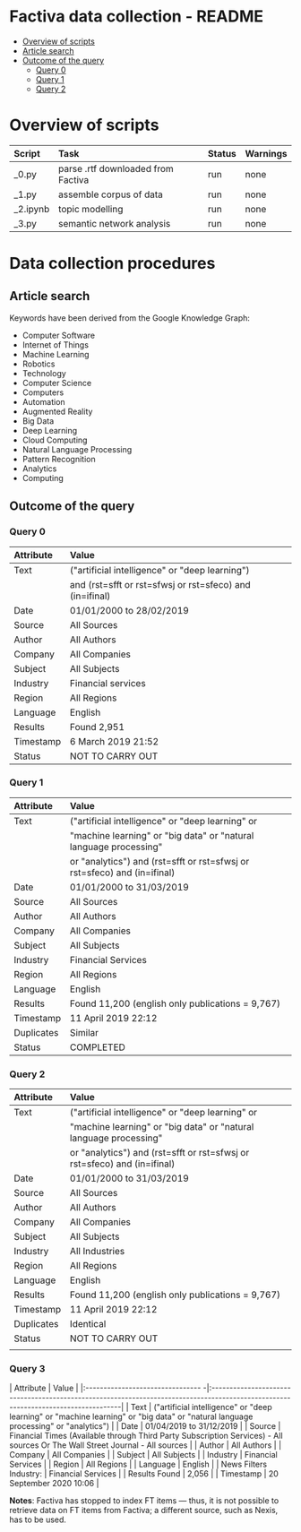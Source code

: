 Factiva data collection - README
================================

<!-- vim-toc-markdown -->

* [Overview of scripts](#overview-of-scripts)
* [Article search](#article-search)
* [Outcome of the query](#outcome-of-the-query)
  * [Query 0](#query-0)
  * [Query 1](#query-1)
  * [Query 2](#query-2)

<!-- vim-toc-markdown -->

Overview of scripts
===================

| Script   | Task                               | Status | Warnings |
|:---------|:-----------------------------------|:-------|:---------|
| _0.py    | parse .rtf downloaded from Factiva | run    | none     |
| _1.py    | assemble corpus of data            | run    | none     |
| _2.ipynb | topic modelling                    | run    | none     |
| _3.py    | semantic network analysis          | run    | none     |

Data collection procedures
==========================

Article search
--------------

Keywords have been derived from the Google Knowledge Graph:

+ Computer Software
+ Internet of Things
+ Machine Learning
+ Robotics
+ Technology
+ Computer Science
+ Computers
+ Automation
+ Augmented Reality
+ Big Data
+ Deep Learning
+ Cloud Computing
+ Natural Language Processing
+ Pattern Recognition
+ Analytics
+ Computing

Outcome of the query
--------------------

### Query 0

| Attribute | Value                                                    |
|:----------|:---------------------------------------------------------|
| Text      | ("artificial intelligence" or "deep learning")           |
|           | and (rst=sfft or rst=sfwsj or rst=sfeco) and (in=ifinal) |
| Date      | 01/01/2000 to 28/02/2019                                 |
| Source    | All Sources                                              |
| Author    | All Authors                                              |
| Company   | All Companies                                            |
| Subject   | All Subjects                                             |
| Industry  | Financial services                                       |
| Region    | All Regions                                              |
| Language  | English                                                  |
| Results   | Found 2,951                                              |
| Timestamp | 6 March 2019 21:52                                       |
| Status    | NOT TO CARRY OUT                                         |

### Query 1

| Attribute  | Value                                                                    |
|:-----------|:-------------------------------------------------------------------------|
| Text       | ("artificial intelligence" or "deep learning" or                         |
|            | "machine learning" or "big data" or "natural language processing"        |
|            | or "analytics") and (rst=sfft or rst=sfwsj or rst=sfeco) and (in=ifinal) |
| Date       | 01/01/2000 to 31/03/2019                                                 |
| Source     | All Sources                                                              |
| Author     | All Authors                                                              |
| Company    | All Companies                                                            |
| Subject    | All Subjects                                                             |
| Industry   | Financial Services                                                       |
| Region     | All Regions                                                              |
| Language   | English                                                                  |
| Results    | Found 11,200 (english only publications  = 9,767)                        |
| Timestamp  | 11 April 2019 22:12                                                      |
| Duplicates | Similar                                                                  |
| Status     | COMPLETED                                                                |

### Query 2

| Attribute  | Value                                                                    |
|:-----------|:-------------------------------------------------------------------------|
| Text       | ("artificial intelligence" or "deep learning" or                         |
|            | "machine learning" or "big data" or "natural language processing"        |
|            | or "analytics") and (rst=sfft or rst=sfwsj or rst=sfeco) and (in=ifinal) |
| Date       | 01/01/2000 to 31/03/2019                                                 |
| Source     | All Sources                                                              |
| Author     | All Authors                                                              |
| Company    | All Companies                                                            |
| Subject    | All Subjects                                                             |
| Industry   | All Industries                                                           |
| Region     | All Regions                                                              |
| Language   | English                                                                  |
| Results    | Found 11,200 (english only publications  = 9,767)                        |
| Timestamp  | 11 April 2019 22:12                                                      |
| Duplicates | Identical                                                                |
| Status     | NOT TO CARRY OUT                                                         |
|            |                                                                          |

### Query 3

| Attribute                         | Value                                                                                                                              |
|:-------------------------------- -|:-----------------------------------------------------------------------------------------------------------------------------------|
| Text                              | ("artificial intelligence" or "deep learning" or "machine learning" or "big data" or "natural language processing" or "analytics") |
| Date                              | 01/04/2019 to 31/12/2019                                                                                                           |
| Source                            | Financial Times (Available through Third Party Subscription Services) - All sources Or The Wall Street Journal - All sources       |
| Author                            | All Authors                                                                                                                        |
| Company                           | All Companies                                                                                                                      |
| Subject                           | All Subjects                                                                                                                       |
| Industry                          | Financial Services                                                                                                                 |
| Region                            | All Regions                                                                                                                        |
| Language                          | English                                                                                                                            |
| News Filters	Industry:           | Financial Services                                                                                                                 |
| Results Found                     | 2,056                                                                                                                              |
| Timestamp                       	| 20 September 2020 10:06                                                                                                            |

__Notes__: Factiva has stopped to index FT items ― thus, it is not possible
to retrieve data on FT items from Factiva; a different source, such as Nexis,
has to be used.
